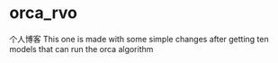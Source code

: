 # orca_rvo
个人博客
This one is made with some simple changes after getting ten models that can run the orca algorithm
